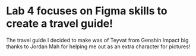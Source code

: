 # Lab 4 focuses on Figma skills to create a travel guide!
The travel guide I decided to make was of Teyvat from Genshin Impact
big thanks to Jordan Mah for helping me out as an extra character for pictures!
